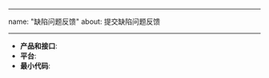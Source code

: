 ---
name: "缺陷问题反馈"
about: 提交缺陷问题反馈

 ---

 <!--
感谢提交问题反馈。
 请提供尽量全面的信息协助问题定位修复。
 产品和接口：问题发生时工作所在的产品和调用的API
平台：操作系统信息，类型，版本
 如果可能，请提供一份最小问题复现代码。
 如果崩溃，请提供错误栈。
 如果编译出错，请提供 cmake 版本，编译器版本，编译命令等信息。
 -->

 * **产品和接口**:
* **平台**:
* **最小代码**:

 <!-- 请提供其他可能协助问题定位的信息 -->